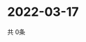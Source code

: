# 2022-03-17
  共 0条

  <!-- BEGIN -->
  <!-- 最后更新时间Thu Mar 17 2022 00:25:20 GMT+0000 (Coordinated Universal Time) -->
  
  <!-- END -->
  
  